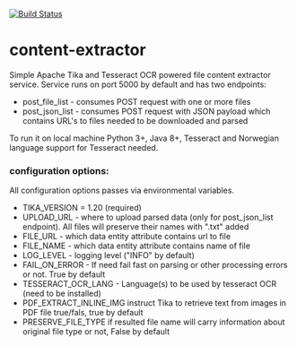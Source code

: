 [![Build Status](https://travis-ci.org/sesam-community/content-extractor2.svg?branch=master)](https://travis-ci.org/sesam-community/content-extractor2)

# content-extractor

Simple Apache Tika and Tesseract OCR powered file content extractor service. Service runs on port 5000 by default and has two endpoints:  

* post_file_list - consumes POST request with one or more files
* post_json_list - consumes POST request with JSON payload which contains URL's to files needed to be downloaded and parsed

To run it on local machine Python 3+, Java 8+, Tesseract and Norwegian language support for Tesseract needed. 

### configuration options: 

All configuration options passes via environmental variables.   
* TIKA_VERSION = 1.20 (required)
* UPLOAD_URL - where to upload parsed data (only for post_json_list endpoint). All files will preserve their names with ".txt" added
* FILE_URL - which data entity attribute contains url to file
* FILE_NAME - which data entity attribute contains name of file
* LOG_LEVEL - logging level ("INFO" by default)
* FAIL_ON_ERROR - If need fail fast on parsing or other processing errors or not. True by default
* TESSERACT_OCR_LANG - Language(s) to be used by tesseract OCR (need to be installed)
* PDF_EXTRACT_INLINE_IMG instruct Tika to retrieve text from images in PDF file true/fals, true by default
* PRESERVE_FILE_TYPE if resulted file name will carry information about original file type or not, False by default
